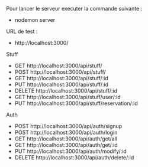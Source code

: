 Pour lancer le serveur executer la commande suivante : 
- nodemon server

URL de test : 
 - http://localhost:3000/

 Stuff 
 - GET http://localhost:3000/api/stuff/
 - POST http://localhost:3000/api/stuff/
 - GET http://localhost:3000/api/stuff/:id
 - PUT http://localhost:3000/api/stuff/:id
 - DELETE http://localhost:3000/api/stuff/:id
 - GET http://localhost:3000/api/stuff/user/:id
 - PUT http://localhost:3000/api/stuff/reservation/:id

Auth
 - POST http://localhost:3000/api/auth/signup
 - POST http://localhost:3000/api/auth/login
 - GET http://localhost:3000/api/auth/get/all
 - GET http://localhost:3000/api/auth/get/:id
 - PUT http://localhost:3000/api/auth/modify/:id
 - DELETE http://localhost:3000/api/auth/delete/:id